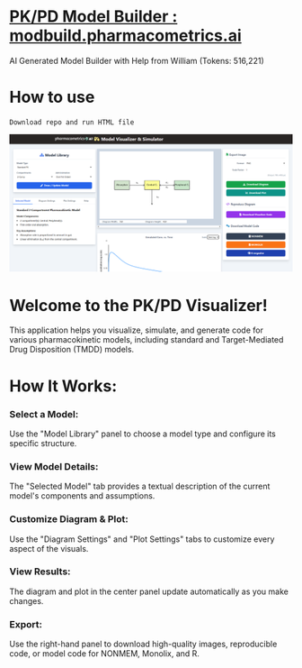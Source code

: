 # [PK/PD Model Builder : modbuild.pharmacometrics.ai](https://modbuild.pharmacometrics.ai/)
AI Generated Model Builder with Help from William (Tokens: 516,221)

# How to use
```
Download repo and run HTML file
```

![](pmxvisualizer.png)

# Welcome to the PK/PD Visualizer!

This application helps you visualize, simulate, and generate code for various pharmacokinetic models, including standard and Target-Mediated Drug Disposition (TMDD) models.

# How It Works:

### Select a Model: 
Use the "Model Library" panel to choose a model type and configure its specific structure.

### View Model Details: 
The "Selected Model" tab provides a textual description of the current model's components and assumptions.

### Customize Diagram & Plot: 
Use the "Diagram Settings" and "Plot Settings" tabs to customize every aspect of the visuals.

### View Results: 
The diagram and plot in the center panel update automatically as you make changes.

### Export: 
Use the right-hand panel to download high-quality images, reproducible code, or model code for NONMEM, Monolix, and R.

